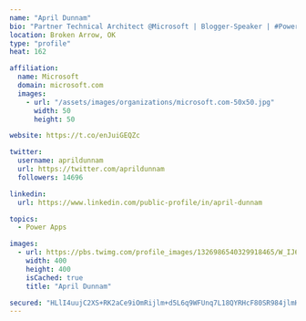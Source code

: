 ```yaml
---
name: "April Dunnam"
bio: "Partner Technical Architect @Microsoft | Blogger-Speaker | #PowerApps, #PowerAutomate, #Office365, #SharePoint | #WIT | #Karaoke Queen"
location: Broken Arrow, OK
type: "profile"
heat: 162

affiliation:
  name: Microsoft
  domain: microsoft.com
  images:
    - url: "/assets/images/organizations/microsoft.com-50x50.jpg"
      width: 50
      height: 50

website: https://t.co/enJuiGEQZc

twitter:
  username: aprildunnam
  url: https://twitter.com/aprildunnam
  followers: 14696

linkedin:
  url: https://www.linkedin.com/public-profile/in/april-dunnam

topics:
  - Power Apps

images:
  - url: https://pbs.twimg.com/profile_images/1326986540329918465/W_IJ6Ih2_400x400.jpg
    width: 400
    height: 400
    isCached: true
    title: "April Dunnam"

secured: "HLlI4uujC2XS+RK2aCe9iOmRijlm+d5L6q9WFUnq7L18QYRHcF80SR984jlmHaHA93OpsU13pXnSlDCYdg8K6NYtpEAG3Vhb15KPYb4JVN4iSFhSY4ByJzeaDN59l0P49C2ntXM6RZ7VJNgKv+7HLLbALEwSqg9x7JvDRUwfLQb4+Ty8SZ49b3XIR8bwSkd9gQt5YsfLl9D1iK9Cc7KH7eGZKWZCThiToWG9Md9YQzUQyE4nHq5hWwPOyyawOadv5nsxdknSS2xwbg7xXrRMWdCcbcbiK4ybRz9aOMc/zgVSCoRoxeZfNPLDVZcMx99ADliRaOpj4wtPATLbHLVqj6K70FF5DmcbNSa+2APBa1v8jy4r/RNdlSaEqH+tNAFVHrxf1NVCVfpBEHNqFgu8bVpBnahOiTihiVD3m8QiSx8=;87WIhiIMwRLlfUz22iumcg=="
---
```


